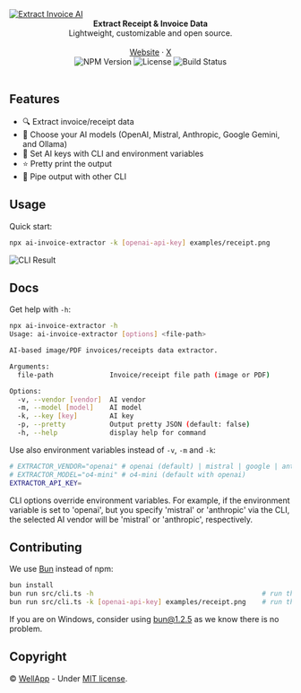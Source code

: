 <a href="https://extract.wellapp.ai/">
    <img alt="Extract Invoice AI" src="https://github.com/WellApp-ai/Well/blob/main/ai-invoice-extractor/assets/GitHub-Hero.png" />
</a>

<br />
<div align="center"><strong>Extract Receipt & Invoice Data</strong></div>
<div align="center"> Lightweight, customizable and open source.</div>
<br />
<div align="center">
<a href="https://extract.wellapp.ai/">Website</a> 
<span> · </span>
<a href="https://x.com/getwellapp">X</a>
</div>

<div align="center">
    <img src="https://img.shields.io/npm/v/ai-invoice-extractor" alt="NPM Version" />
    <img src="https://img.shields.io/github/license/wellapp-ai/well" alt="License" />
    <img src="https://img.shields.io/github/actions/workflow/status/wellapp-ai/well/ai-invoice-extractor-ci" alt="Build Status">
</a>
</div>

<br />

## Features

- 🔍 Extract invoice/receipt data
- 🧠 Choose your AI models (OpenAI, Mistral, Anthropic, Google Gemini, and Ollama)
- 🔧 Set AI keys with CLI and environment variables
- ⭐ Pretty print the output
- 🔄 Pipe output with other CLI

## Usage

Quick start:

```sh
npx ai-invoice-extractor -k [openai-api-key] examples/receipt.png
```

<div align="left">
    <img alt="CLI Result" src="./assets/cli-result.png" />
</div>

## Docs

Get help with `-h`:

```sh
npx ai-invoice-extractor -h 
Usage: ai-invoice-extractor [options] <file-path>

AI-based image/PDF invoices/receipts data extractor.

Arguments:
  file-path              Invoice/receipt file path (image or PDF)

Options:
  -v, --vendor [vendor]  AI vendor
  -m, --model [model]    AI model
  -k, --key [key]        AI key
  -p, --pretty           Output pretty JSON (default: false)
  -h, --help             display help for command
```

Use also environment variables instead of `-v`, `-m` and `-k`:
```sh
# EXTRACTOR_VENDOR="openai" # openai (default) | mistral | google | anthropic | ollama
# EXTRACTOR_MODEL="o4-mini" # o4-mini (default with openai)
EXTRACTOR_API_KEY=
```

CLI options override environment variables. For example, if the environment variable is set to 'openai', but you specify 'mistral' or 'anthropic' via the CLI, the selected AI vendor will be 'mistral' or 'anthropic', respectively.

## Contributing 

We use [Bun](https://bun.sh/) instead of npm:

```sh
bun install
bun run src/cli.ts -h                                          # run the CLI and get help
bun run src/cli.ts -k [openai-api-key] examples/receipt.png    # run the CLI and get invoice data with openai
```

If you are on Windows, consider using bun@1.2.5 as we know there is no problem.

## Copyright

&copy; [WellApp][wellapp] - Under [MIT license][license].

[wellapp]: https://extract.wellapp.ai/
[license]: ./LICENSE
